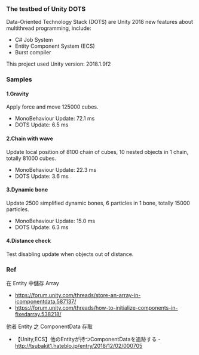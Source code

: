 ### The testbed of Unity DOTS
Data-Oriented Technology Stack (DOTS) are Unity 2018 new features about multithread programming, include:
* C# Job System
* Entity Component System (ECS)
* Burst compiler

This project used Unity version: 2018.1.9f2

### Samples
#### 1.Gravity
Apply force and move 125000 cubes.
* MonoBehaviour Update: 72.1 ms
* DOTS Update: 6.5 ms

#### 2.Chain with wave
Update local position of 8100 chain of cubes, 10 nested objects in 1 chain, totally 81000 cubes.
* MonoBehaviour Update: 22.3 ms
* DOTS Update: 3.6 ms

#### 3.Dynamic bone
Update 2500 simplified dynamic bones, 6 particles in 1 bone, totally 15000 particles.
* MonoBehaviour Update: 15.0 ms
* DOTS Update: 6.3 ms

#### 4.Distance check
Test disabling update when objects out of distance.

### Ref
在 Entity 中儲存 Array
* https://forum.unity.com/threads/store-an-array-in-icomponentdata.587137/
* https://forum.unity.com/threads/how-to-initialize-components-in-fixedarray.538218/

他者 Entity 之 ComponentData 存取
  * 【Unity,ECS】他のEntityが持つComponentDataを追跡する - http://tsubakit1.hateblo.jp/entry/2018/12/02/000705